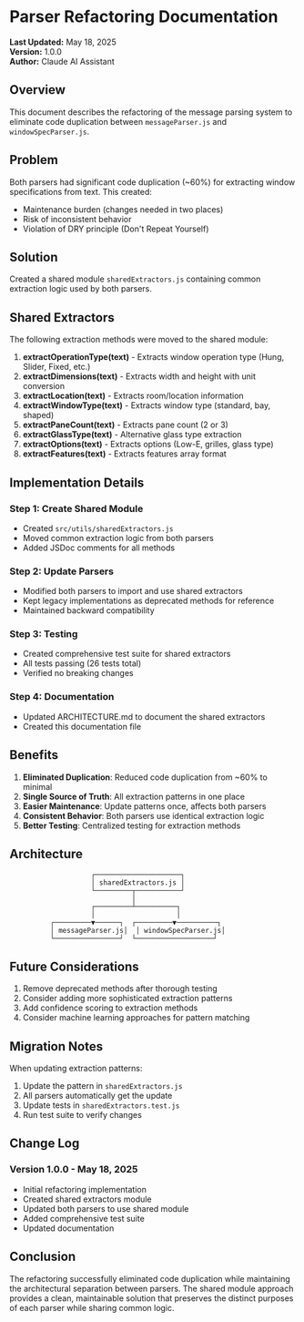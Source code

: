 # Parser Refactoring Documentation

**Last Updated:** May 18, 2025  
**Version:** 1.0.0  
**Author:** Claude AI Assistant

## Overview

This document describes the refactoring of the message parsing system to eliminate code duplication between `messageParser.js` and `windowSpecParser.js`.

## Problem

Both parsers had significant code duplication (~60%) for extracting window specifications from text. This created:
- Maintenance burden (changes needed in two places)
- Risk of inconsistent behavior
- Violation of DRY principle (Don't Repeat Yourself)

## Solution

Created a shared module `sharedExtractors.js` containing common extraction logic used by both parsers.

## Shared Extractors

The following extraction methods were moved to the shared module:

1. **extractOperationType(text)** - Extracts window operation type (Hung, Slider, Fixed, etc.)
2. **extractDimensions(text)** - Extracts width and height with unit conversion
3. **extractLocation(text)** - Extracts room/location information
4. **extractWindowType(text)** - Extracts window type (standard, bay, shaped)
5. **extractPaneCount(text)** - Extracts pane count (2 or 3)
6. **extractGlassType(text)** - Alternative glass type extraction
7. **extractOptions(text)** - Extracts options (Low-E, grilles, glass type)
8. **extractFeatures(text)** - Extracts features array format

## Implementation Details

### Step 1: Create Shared Module
- Created `src/utils/sharedExtractors.js`
- Moved common extraction logic from both parsers
- Added JSDoc comments for all methods

### Step 2: Update Parsers
- Modified both parsers to import and use shared extractors
- Kept legacy implementations as deprecated methods for reference
- Maintained backward compatibility

### Step 3: Testing
- Created comprehensive test suite for shared extractors
- All tests passing (26 tests total)
- Verified no breaking changes

### Step 4: Documentation
- Updated ARCHITECTURE.md to document the shared extractors
- Created this documentation file

## Benefits

1. **Eliminated Duplication**: Reduced code duplication from ~60% to minimal
2. **Single Source of Truth**: All extraction patterns in one place
3. **Easier Maintenance**: Update patterns once, affects both parsers
4. **Consistent Behavior**: Both parsers use identical extraction logic
5. **Better Testing**: Centralized testing for extraction methods

## Architecture

```
                    ┌─────────────────────┐
                    │ sharedExtractors.js │
                    └─────────┬───────────┘
                              │
                    ┌─────────┴──────────┐
                    │                    │
          ┌─────────▼──────┐  ┌─────────▼──────────┐
          │ messageParser.js│  │ windowSpecParser.js│
          └────────────────┘  └───────────────────┘
```

## Future Considerations

1. Remove deprecated methods after thorough testing
2. Consider adding more sophisticated extraction patterns
3. Add confidence scoring to extraction methods
4. Consider machine learning approaches for pattern matching

## Migration Notes

When updating extraction patterns:
1. Update the pattern in `sharedExtractors.js`
2. All parsers automatically get the update
3. Update tests in `sharedExtractors.test.js`
4. Run test suite to verify changes

## Change Log

### Version 1.0.0 - May 18, 2025
- Initial refactoring implementation
- Created shared extractors module
- Updated both parsers to use shared module
- Added comprehensive test suite
- Updated documentation

## Conclusion

The refactoring successfully eliminated code duplication while maintaining the architectural separation between parsers. The shared module approach provides a clean, maintainable solution that preserves the distinct purposes of each parser while sharing common logic.